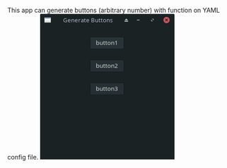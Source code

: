 This app can generate buttons (arbitrary number) with function on YAML config file.
![Screenshot](generate_buttons.png)